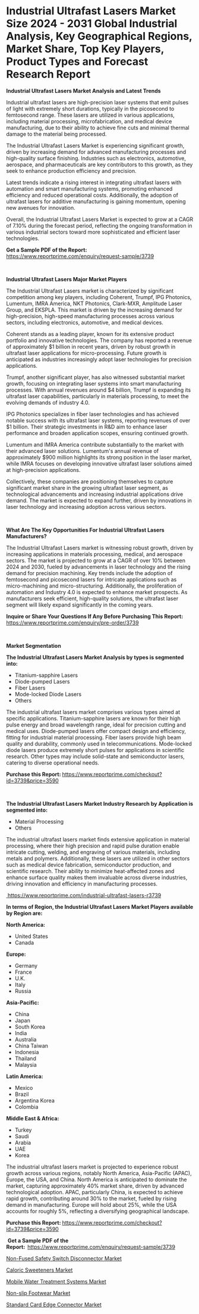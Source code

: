 <p><h1>Industrial Ultrafast Lasers Market Size 2024 - 2031 Global Industrial Analysis, Key Geographical Regions, Market Share, Top Key Players, Product Types and Forecast Research Report</h1></p><p><strong>Industrial Ultrafast Lasers Market Analysis and Latest Trends</strong></p>
<p><p>Industrial ultrafast lasers are high-precision laser systems that emit pulses of light with extremely short durations, typically in the picosecond to femtosecond range. These lasers are utilized in various applications, including material processing, microfabrication, and medical device manufacturing, due to their ability to achieve fine cuts and minimal thermal damage to the material being processed. </p><p>The Industrial Ultrafast Lasers Market is experiencing significant growth, driven by increasing demand for advanced manufacturing processes and high-quality surface finishing. Industries such as electronics, automotive, aerospace, and pharmaceuticals are key contributors to this growth, as they seek to enhance production efficiency and precision. </p><p>Latest trends indicate a rising interest in integrating ultrafast lasers with automation and smart manufacturing systems, promoting enhanced efficiency and reduced operational costs. Additionally, the adoption of ultrafast lasers for additive manufacturing is gaining momentum, opening new avenues for innovation. </p><p>Overall, the Industrial Ultrafast Lasers Market is expected to grow at a CAGR of 7.10% during the forecast period, reflecting the ongoing transformation in various industrial sectors toward more sophisticated and efficient laser technologies.</p></p>
<p><strong>Get a Sample PDF of the Report:&nbsp;</strong> <a href="https://www.reportprime.com/enquiry/request-sample/3739">https://www.reportprime.com/enquiry/request-sample/3739</a></p>
<p>&nbsp;</p>
<p><strong>Industrial Ultrafast Lasers Major Market Players</strong></p>
<p><p>The Industrial Ultrafast Lasers market is characterized by significant competition among key players, including Coherent, Trumpf, IPG Photonics, Lumentum, IMRA America, NKT Photonics, Clark-MXR, Amplitude Laser Group, and EKSPLA. This market is driven by the increasing demand for high-precision, high-speed manufacturing processes across various sectors, including electronics, automotive, and medical devices.</p><p>Coherent stands as a leading player, known for its extensive product portfolio and innovative technologies. The company has reported a revenue of approximately $1 billion in recent years, driven by robust growth in ultrafast laser applications for micro-processing. Future growth is anticipated as industries increasingly adopt laser technologies for precision applications.</p><p>Trumpf, another significant player, has also witnessed substantial market growth, focusing on integrating laser systems into smart manufacturing processes. With annual revenues around $4 billion, Trumpf is expanding its ultrafast laser capabilities, particularly in materials processing, to meet the evolving demands of industry 4.0.</p><p>IPG Photonics specializes in fiber laser technologies and has achieved notable success with its ultrafast laser systems, reporting revenues of over $1 billion. Their strategic investments in R&D aim to enhance laser performance and broaden application scopes, ensuring continued growth.</p><p>Lumentum and IMRA America contribute substantially to the market with their advanced laser solutions. Lumentum's annual revenue of approximately $900 million highlights its strong position in the laser market, while IMRA focuses on developing innovative ultrafast laser solutions aimed at high-precision applications.</p><p>Collectively, these companies are positioning themselves to capture significant market share in the growing ultrafast laser segment, as technological advancements and increasing industrial applications drive demand. The market is expected to expand further, driven by innovations in laser technology and increasing adoption across various sectors.</p></p>
<p>&nbsp;</p>
<p><strong>What Are The Key Opportunities For Industrial Ultrafast Lasers Manufacturers?</strong></p>
<p><p>The Industrial Ultrafast Lasers market is witnessing robust growth, driven by increasing applications in materials processing, medical, and aerospace sectors. The market is projected to grow at a CAGR of over 10% between 2024 and 2030, fueled by advancements in laser technology and the rising demand for precision machining. Key trends include the adoption of femtosecond and picosecond lasers for intricate applications such as micro-machining and micro-structuring. Additionally, the proliferation of automation and Industry 4.0 is expected to enhance market prospects. As manufacturers seek efficient, high-quality solutions, the ultrafast laser segment will likely expand significantly in the coming years.</p></p>
<p><strong>Inquire or Share Your Questions If Any Before Purchasing This Report:</strong> <a href="https://www.reportprime.com/enquiry/pre-order/3739">https://www.reportprime.com/enquiry/pre-order/3739</a></p>
<p>&nbsp;</p>
<p><strong>Market Segmentation</strong></p>
<p><strong>The Industrial Ultrafast Lasers Market Analysis by types is segmented into:</strong></p>
<p><ul><li>Titanium-sapphire Lasers</li><li>Diode-pumped Lasers</li><li>Fiber Lasers</li><li>Mode-locked Diode Lasers</li><li>Others</li></ul></p>
<p><p>The industrial ultrafast lasers market comprises various types aimed at specific applications. Titanium-sapphire lasers are known for their high pulse energy and broad wavelength range, ideal for precision cutting and medical uses. Diode-pumped lasers offer compact design and efficiency, fitting for industrial material processing. Fiber lasers provide high beam quality and durability, commonly used in telecommunications. Mode-locked diode lasers produce extremely short pulses for applications in scientific research. Other types may include solid-state and semiconductor lasers, catering to diverse operational needs.</p></p>
<p><strong>Purchase this Report:&nbsp;</strong><a href="https://www.reportprime.com/checkout?id=3739&price=3590">https://www.reportprime.com/checkout?id=3739&price=3590</a></p>
<p>&nbsp;</p>
<p><strong>The Industrial Ultrafast Lasers Market Industry Research by Application is segmented into:</strong></p>
<p><ul><li>Material Processing</li><li>Others</li></ul></p>
<p><p>The industrial ultrafast lasers market finds extensive application in material processing, where their high precision and rapid pulse duration enable intricate cutting, welding, and engraving of various materials, including metals and polymers. Additionally, these lasers are utilized in other sectors such as medical device fabrication, semiconductor production, and scientific research. Their ability to minimize heat-affected zones and enhance surface quality makes them invaluable across diverse industries, driving innovation and efficiency in manufacturing processes.</p></p>
<p><a href="https://www.reportprime.com/industrial-ultrafast-lasers-r3739">&nbsp;https://www.reportprime.com/industrial-ultrafast-lasers-r3739</a></p>
<p><strong>In terms of Region, the Industrial Ultrafast Lasers Market Players available by Region are:</strong></p>
<p>
    <p> <strong> North America: </strong>
        <ul>
            <li>United States</li>
            <li>Canada</li>
        </ul>
        </p> 
    <p> <strong> Europe: </strong>
        <ul>
            <li>Germany</li>
            <li>France</li>
            <li>U.K.</li>
            <li>Italy</li>
            <li>Russia</li>
        </ul>
        </p> 
    <p> <strong> Asia-Pacific: </strong>
        <ul>
            <li>China</li>
            <li>Japan</li>
            <li>South Korea</li>
            <li>India</li>
            <li>Australia</li>
            <li>China Taiwan</li>
            <li>Indonesia</li>
            <li>Thailand</li>
            <li>Malaysia</li>
        </ul>
        </p> 
    <p> <strong> Latin America: </strong>
        <ul>
            <li>Mexico</li>
            <li>Brazil</li>
            <li>Argentina Korea</li>
            <li>Colombia</li>
        </ul>
        </p> 
    <p> <strong> Middle East & Africa: </strong>
        <ul>
            <li>Turkey</li>
            <li>Saudi</li>
            <li>Arabia</li>
            <li>UAE</li>
            <li>Korea</li>
        </ul>
    </p>
    </p>
<p><p>The industrial ultrafast lasers market is projected to experience robust growth across various regions, notably North America, Asia-Pacific (APAC), Europe, the USA, and China. North America is anticipated to dominate the market, capturing approximately 40% market share, driven by advanced technological adoption. APAC, particularly China, is expected to achieve rapid growth, contributing around 30% to the market, fueled by rising demand in manufacturing. Europe will hold about 25%, while the USA accounts for roughly 5%, reflecting a diversifying geographical landscape.</p></p>
<p><strong>Purchase this Report: </strong><a href="https://www.reportprime.com/checkout?id=3739&price=3590">https://www.reportprime.com/checkout?id=3739&price=3590</a></p>
<p>&nbsp;<strong>Get a Sample PDF of the Report:&nbsp;&nbsp;</strong><a href="https://www.reportprime.com/enquiry/request-sample/3739">https://www.reportprime.com/enquiry/request-sample/3739</a></p>
<p><strong></strong></p>
<p><p><a href="https://issuu.com/reportprime-2/docs/non-fused-safety-switch-disconnecto_3f5c1138c412a1">Non-Fused Safety Switch Disconnector Market</a></p><p><a href="https://www.linkedin.com/pulse/analyzing-key-drivers-caloric-sweeteners-market-trends-future-kzahf?trackingId=F3HPeZ5NTqGVeUkdGVeWBQ%3D%3D">Caloric Sweeteners Market</a></p><p><a href="https://www.linkedin.com/pulse/global-mobile-water-treatment-systems-market-trends-forecasts-pio9e?trackingId=XLmzMdpZTa6PPjLwbs0oOA%3D%3D">Mobile Water Treatment Systems Market</a></p><p><a href="https://issuu.com/reportprime-2/docs/non-slip-footwear-market-size-2030._31bdd90d7ff9cf">Non-slip Footwear Market</a></p><p><a href="https://github.com/FlorianWolf90/Market-Research-Report-List-1/blob/main/standard-card-edge-connector-market.md">Standard Card Edge Connector Market</a></p></p>